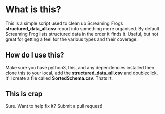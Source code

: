 # What is this?
This is a simple script used to clean up Screaming Frogs **structured_data_all.csv** report into something more organised. By default Screaming Frog lists structured data in the order it finds it. Useful, but not great for getting a feel for the various types and their coverage. 

## How do I use this?
Make sure you have python3, this, and any dependencies installed then clone this to your local, add the **structured_data_all.csv** and doubleclick. It'll create a file called **SortedSchema.csv**. Thats it.

## This is crap
Sure. Want to help fix it? Submit a pull request!